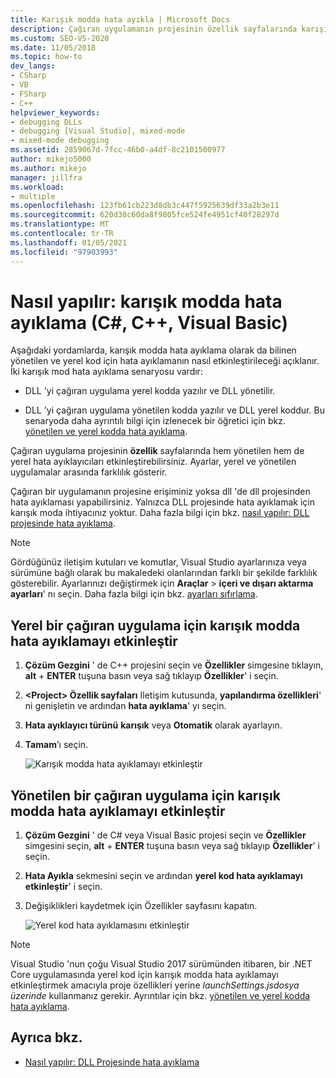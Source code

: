 ```yaml
---
title: Karışık modda hata ayıkla | Microsoft Docs
description: Çağıran uygulamanın projesinin özellik sayfalarında karışık modda hata ayıklamayı (yönetilen ve yerel kod birlikte) nasıl etkinleştireceğinizi öğrenin.
ms.custom: SEO-VS-2020
ms.date: 11/05/2018
ms.topic: how-to
dev_langs:
- CSharp
- VB
- FSharp
- C++
helpviewer_keywords:
- debugging DLLs
- debugging [Visual Studio], mixed-mode
- mixed-mode debugging
ms.assetid: 2859067d-7fcc-46b0-a4df-8c2101500977
author: mikejo5000
ms.author: mikejo
manager: jillfra
ms.workload:
- multiple
ms.openlocfilehash: 123fb61cb223d8db3c447f5925639df33a2b3e11
ms.sourcegitcommit: 620d30c60da8f9805fce524fe4951cf40f28297d
ms.translationtype: MT
ms.contentlocale: tr-TR
ms.lasthandoff: 01/05/2021
ms.locfileid: "97903993"
---
```

# <a name="how-to-debug-in-mixed-mode-c-c-visual-basic"></a>Nasıl yapılır: karışık modda hata ayıklama (C#, C++, Visual Basic)

Aşağıdaki yordamlarda, karışık modda hata ayıklama olarak da bilinen yönetilen ve yerel kod için hata ayıklamanın nasıl etkinleştirileceği açıklanır. İki karışık mod hata ayıklama senaryosu vardır:

- DLL 'yi çağıran uygulama yerel kodda yazılır ve DLL yönetilir.

- DLL 'yi çağıran uygulama yönetilen kodda yazılır ve DLL yerel koddur. Bu senaryoda daha ayrıntılı bilgi için izlenecek bir öğretici için bkz. [yönetilen ve yerel kodda hata ayıklama](../debugger/how-to-debug-managed-and-native-code.md).

Çağıran uygulama projesinin **özellik** sayfalarında hem yönetilen hem de yerel hata ayıklayıcıları etkinleştirebilirsiniz. Ayarlar, yerel ve yönetilen uygulamalar arasında farklılık gösterir.

Çağıran bir uygulamanın projesine erişiminiz yoksa dll 'de dll projesinden hata ayıklaması yapabilirsiniz. Yalnızca DLL projesinde hata ayıklamak için karışık moda ihtiyacınız yoktur. Daha fazla bilgi için bkz. [nasıl yapılır: DLL projesinde hata ayıklama](../debugger/how-to-debug-from-a-dll-project.md).

> [!NOTE]
> Gördüğünüz iletişim kutuları ve komutlar, Visual Studio ayarlarınıza veya sürümüne bağlı olarak bu makaledeki olanlarından farklı bir şekilde farklılık gösterebilir. Ayarlarınızı değiştirmek için **Araçlar**  >  **içeri ve dışarı aktarma ayarları**' nı seçin. Daha fazla bilgi için bkz. [ayarları sıfırlama](../ide/environment-settings.md#reset-settings).

## <a name="enable-mixed-mode-debugging-for-a-native-calling-app"></a>Yerel bir çağıran uygulama için karışık modda hata ayıklamayı etkinleştir

1. **Çözüm Gezgini** ' de C++ projesini seçin ve **Özellikler** simgesine tıklayın, **alt** + **ENTER** tuşuna basın veya sağ tıklayıp **Özellikler**' i seçin.

1. **\<Project> Özellik sayfaları** Iletişim kutusunda, **yapılandırma özellikleri**' ni genişletin ve ardından **hata ayıklama**' yı seçin.

1. **Hata ayıklayıcı türünü** **karışık** veya **Otomatik** olarak ayarlayın.

1. **Tamam**’ı seçin.

   ![Karışık modda hata ayıklamayı etkinleştir](../debugger/media/dbg-mixed-mode-from-native.png "Karışık modda hata ayıklamayı etkinleştir")

## <a name="enable-mixed-mode-debugging-for-a-managed-calling-app"></a>Yönetilen bir çağıran uygulama için karışık modda hata ayıklamayı etkinleştir

1. **Çözüm Gezgini** ' de C# veya Visual Basic projesi seçin ve **Özellikler** simgesini seçin, **alt** + **ENTER** tuşuna basın veya sağ tıklayıp **Özellikler**' i seçin.

1. **Hata Ayıkla** sekmesini seçin ve ardından **yerel kod hata ayıklamayı etkinleştir**' i seçin.

1. Değişiklikleri kaydetmek için Özellikler sayfasını kapatın.

   ![Yerel kod hata ayıklamasını etkinleştir](../debugger/media/dbg-mixed-mode-from-csharp.png "Yerel kod hata ayıklamasını etkinleştir")

> [!NOTE]
> Visual Studio 'nun çoğu Visual Studio 2017 sürümünden itibaren, bir .NET Core uygulamasında yerel kod için karışık modda hata ayıklamayı etkinleştirmek amacıyla proje özellikleri yerine *launchSettings.jsdosya üzerinde* kullanmanız gerekir. Ayrıntılar için bkz. [yönetilen ve yerel kodda hata ayıklama](../debugger/how-to-debug-managed-and-native-code.md).

## <a name="see-also"></a>Ayrıca bkz.

- [Nasıl yapılır: DLL Projesinde hata ayıklama](../debugger/how-to-debug-from-a-dll-project.md)